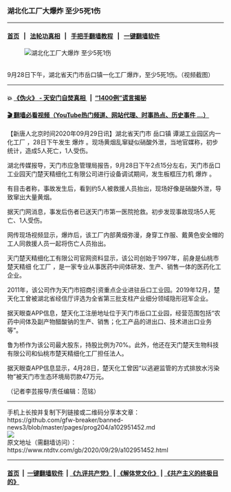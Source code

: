 ### 湖北化工厂大爆炸 至少5死1伤
------------------------

#### [首页](https://github.com/gfw-breaker/banned-news3/blob/master/README.md) &nbsp;&nbsp;|&nbsp;&nbsp; [法轮功真相](https://github.com/begood0513/basic/blob/master/README.md)  &nbsp;&nbsp;|&nbsp;&nbsp; [手把手翻墙教程](https://github.com/gfw-breaker/guides/wiki)  &nbsp;&nbsp;|&nbsp;&nbsp; [一键翻墙软件](https://github.com/gfw-breaker/nogfw/blob/master/README.md)  



<div><div class="featured_image">
 <figure>
  <img alt="湖北化工厂大爆炸 至少5死1伤" src="https://i.ntdtv.com/assets/uploads/2020/09/phpkgTTTt-800x450.jpg"/>
 </figure><br/>
 <span class="caption">
  9月28日下午，湖北省天门市岳口镇一化工厂爆炸，至少5死1伤。（视频截图）
 </span>
</div>
</div><hr/>

#### 💥 [《伪火》 - 天安门自焚真相 ](http://158.247.195.190:10000/videos/blog/weihuo.html)&nbsp; |&nbsp; [“1400例”谎言揭秘  ](http://158.247.195.190:10000/videos/blog/jiexi1400.html)

#### [ 🎬  翻墙必看视频（YouTube热门频道、网站代理、时事热点、历史事件 ...）](https://github.com/gfw-breaker/links/blob/master/banned.md)

<div><div class="post_content" itemprop="articleBody">
 <p>
  【新唐人北京时间2020年09月29日讯】湖北省天门市
  <ok href="https://www.ntdtv.com/gb/岳口镇.htm">
   岳口镇
  </ok>
  谭湖工业园区内一
  <ok href="https://www.ntdtv.com/gb/化工厂.htm">
   化工厂
  </ok>
  ，28日下午发生
  <ok href="https://www.ntdtv.com/gb/爆炸.htm">
   爆炸
  </ok>
  。现场黄烟乱窜疑似硝酸外泄，当地官媒称，初步统计，造成5人死亡，1人受伤。
 </p>
 <p>
  湖北传媒报导，天门市应急管理局报告，9月28日下午2点15分左右，天门市岳口工业园天门楚天精细化工有限公司进行设备调试期间，发生板框压力机
  <ok href="https://www.ntdtv.com/gb/爆炸.htm">
   爆炸
  </ok>
  。
 </p>
 <p>
  有目击者称，事故发生后，看到约5人被救援人员抬出，现场好像是硝酸外泄，导致窜出大量黄烟。
 </p>
 <p>
  据天门网消息，事发后伤者已送天门市第一医院抢救。初步发现事故现场5人死亡、1人受伤。
 </p>
 <p>
  网传现场视频显示，爆炸后，该工厂内部黄烟弥漫，身穿工作服、戴黄色安全帽的工人同救援人员一起将伤亡人员抬出。
 </p>
 <div class="video_fit_container">
 </div>
 <p>
  天门楚天精细化工有限公司官网资料显示，该公司创始于1997年，前身是仙桃市楚天精细
  <ok href="https://www.ntdtv.com/gb/化工厂.htm">
   化工厂
  </ok>
  ，是一家专业从事医药中间体研发、生产、销售一体的医药化工企业。
 </p>
 <p>
  2011年，该公司作为天门市招商引资重点企业进驻岳口工业园。2019年12月，楚天化工曾被湖北省经信厅评选为全省第三批支柱产业细分领域隐形冠军企业。
 </p>
 <p>
  据天眼查APP信息，楚天化工注册地址位于天门市岳口工业园，经营范围包括“农药中间体及副产物醋酸钠的生产、销售；化工产品的进出口、技术进出口业务等”。
 </p>
 <p>
  鲁为桥作为该公司最大股东，持股比例为70%。此外，他还在天门楚天生物科技有限公司和仙桃市楚天精细化工厂担任法人。
 </p>
 <p>
  据天眼查APP信息显示，4月28日，楚天化工曾因“以逃避监管的方式排放水污染物”被天门市生态环境局罚款47万元。
 </p>
 <p>
  （记者李芸报导/责任编辑：范铭）
 </p>
 <div class="single_ad">
 </div>
</div>
</div>
<hr/>
手机上长按并复制下列链接或二维码分享本文章：<br/>
https://github.com/gfw-breaker/banned-news3/blob/master/pages/prog204/a102951452.md <br/>
<a href='https://github.com/gfw-breaker/banned-news3/blob/master/pages/prog204/a102951452.md'><img src='https://github.com/gfw-breaker/banned-news3/blob/master/pages/prog204/a102951452.md.png'/></a> <br/>
原文地址（需翻墙访问）：https://www.ntdtv.com/gb/2020/09/29/a102951452.html


------------------------
#### [首页](https://github.com/gfw-breaker/banned-news3/blob/master/README.md) &nbsp;|&nbsp; [一键翻墙软件](https://github.com/gfw-breaker/nogfw/blob/master/README.md) &nbsp;| [《九评共产党》](https://github.com/gfw-breaker/9ping.md/blob/master/README.md#九评之一评共产党是什么) | [《解体党文化》](https://github.com/gfw-breaker/jtdwh.md/blob/master/README.md) | [《共产主义的终极目的》](https://github.com/gfw-breaker/gczydzjmd.md/blob/master/README.md)


<img src='http://gfw-breaker.win/banned-news3/pages/prog204/a102951452.md' width='0px' height='0px'/>